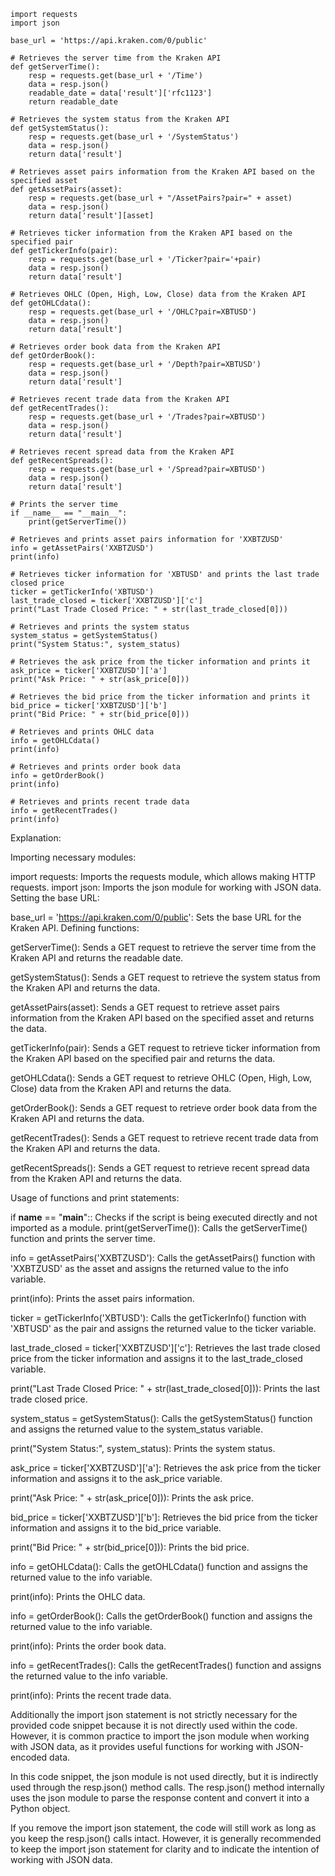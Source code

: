 ```
import requests
import json

base_url = 'https://api.kraken.com/0/public'

# Retrieves the server time from the Kraken API
def getServerTime():
    resp = requests.get(base_url + '/Time')
    data = resp.json()
    readable_date = data['result']['rfc1123']
    return readable_date

# Retrieves the system status from the Kraken API
def getSystemStatus():
    resp = requests.get(base_url + '/SystemStatus')
    data = resp.json()
    return data['result']

# Retrieves asset pairs information from the Kraken API based on the specified asset
def getAssetPairs(asset):
    resp = requests.get(base_url + "/AssetPairs?pair=" + asset)
    data = resp.json()
    return data['result'][asset]

# Retrieves ticker information from the Kraken API based on the specified pair
def getTickerInfo(pair):
    resp = requests.get(base_url + '/Ticker?pair='+pair)
    data = resp.json()
    return data['result']

# Retrieves OHLC (Open, High, Low, Close) data from the Kraken API
def getOHLCdata():
    resp = requests.get(base_url + '/OHLC?pair=XBTUSD')
    data = resp.json()
    return data['result']

# Retrieves order book data from the Kraken API
def getOrderBook():
    resp = requests.get(base_url + '/Depth?pair=XBTUSD')
    data = resp.json()
    return data['result']

# Retrieves recent trade data from the Kraken API
def getRecentTrades():
    resp = requests.get(base_url + '/Trades?pair=XBTUSD')
    data = resp.json()
    return data['result']

# Retrieves recent spread data from the Kraken API
def getRecentSpreads():
    resp = requests.get(base_url + '/Spread?pair=XBTUSD')
    data = resp.json()
    return data['result']

# Prints the server time
if __name__ == "__main__":
    print(getServerTime())

# Retrieves and prints asset pairs information for 'XXBTZUSD'
info = getAssetPairs('XXBTZUSD')
print(info)

# Retrieves ticker information for 'XBTUSD' and prints the last trade closed price
ticker = getTickerInfo('XBTUSD')
last_trade_closed = ticker['XXBTZUSD']['c']
print("Last Trade Closed Price: " + str(last_trade_closed[0]))

# Retrieves and prints the system status
system_status = getSystemStatus()
print("System Status:", system_status)

# Retrieves the ask price from the ticker information and prints it
ask_price = ticker['XXBTZUSD']['a']
print("Ask Price: " + str(ask_price[0]))

# Retrieves the bid price from the ticker information and prints it
bid_price = ticker['XXBTZUSD']['b']
print("Bid Price: " + str(bid_price[0]))

# Retrieves and prints OHLC data
info = getOHLCdata()
print(info)

# Retrieves and prints order book data
info = getOrderBook()
print(info)

# Retrieves and prints recent trade data
info = getRecentTrades()
print(info)
```

Explanation:

Importing necessary modules:

import requests: Imports the requests module, which allows making HTTP requests.
import json: Imports the json module for working with JSON data.
Setting the base URL:

base_url = 'https://api.kraken.com/0/public': Sets the base URL for the Kraken API.
Defining functions:

getServerTime(): Sends a GET request to retrieve the server time from the Kraken API and returns the readable date.

getSystemStatus(): Sends a GET request to retrieve the system status from the Kraken API and returns the data.

getAssetPairs(asset): Sends a GET request to retrieve asset pairs information from the Kraken API based on the specified asset and returns the data.

getTickerInfo(pair): Sends a GET request to retrieve ticker information from the Kraken API based on the specified pair and returns the data.

getOHLCdata(): Sends a GET request to retrieve OHLC (Open, High, Low, Close) data from the Kraken API and returns the data.

getOrderBook(): Sends a GET request to retrieve order book data from the Kraken API and returns the data.

getRecentTrades(): Sends a GET request to retrieve recent trade data from the Kraken API and returns the data.

getRecentSpreads(): Sends a GET request to retrieve recent spread data from the Kraken API and returns the data.

Usage of functions and print statements:

if __name__ == "__main__":: Checks if the script is being executed directly and not imported as a module.
print(getServerTime()): Calls the getServerTime() function and prints the server time.

info = getAssetPairs('XXBTZUSD'): Calls the getAssetPairs() function with 'XXBTZUSD' as the asset and assigns the returned value to the info variable.

print(info): Prints the asset pairs information.

ticker = getTickerInfo('XBTUSD'): Calls the getTickerInfo() function with 'XBTUSD' as the pair and assigns the returned value to the ticker variable.

last_trade_closed = ticker['XXBTZUSD']['c']: Retrieves the last trade closed price from the ticker information and assigns it to the last_trade_closed variable.

print("Last Trade Closed Price: " + str(last_trade_closed[0])): Prints the last trade closed price.

system_status = getSystemStatus(): Calls the getSystemStatus() function and assigns the returned value to the system_status variable.

print("System Status:", system_status): Prints the system status.

ask_price = ticker['XXBTZUSD']['a']: Retrieves the ask price from the ticker information and assigns it to the ask_price variable.

print("Ask Price: " + str(ask_price[0])): Prints the ask price.

bid_price = ticker['XXBTZUSD']['b']: Retrieves the bid price from the ticker information and assigns it to the bid_price variable.

print("Bid Price: " + str(bid_price[0])): Prints the bid price.

info = getOHLCdata(): Calls the getOHLCdata() function and assigns the returned value to the info variable.

print(info): Prints the OHLC data.

info = getOrderBook(): Calls the getOrderBook() function and assigns the returned value to the info variable.

print(info): Prints the order book data.

info = getRecentTrades(): Calls the getRecentTrades() function and assigns the returned value to the info variable.

print(info): Prints the recent trade data.

Additionally the import json statement is not strictly necessary for the provided code snippet because it is not directly used within the code. However, it is common practice to import the json module when working with JSON data, as it provides useful functions for working with JSON-encoded data.

In this code snippet, the json module is not used directly, but it is indirectly used through the resp.json() method calls. The resp.json() method internally uses the json module to parse the response content and convert it into a Python object.

If you remove the import json statement, the code will still work as long as you keep the resp.json() calls intact. However, it is generally recommended to keep the import json statement for clarity and to indicate the intention of working with JSON data.







